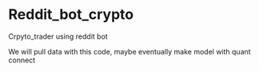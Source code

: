 # Reddit_bot_crypto
Crpyto_trader using reddit bot

We will pull data with this code, maybe eventually make model with quant connect
